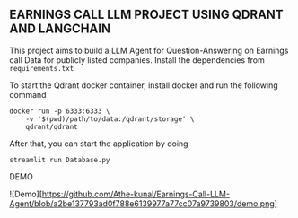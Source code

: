 ## EARNINGS CALL LLM PROJECT USING QDRANT AND LANGCHAIN

This project aims to build a LLM Agent for Question-Answering on Earnings call Data for publicly listed companies. Install the dependencies from `requirements.txt`


To start the Qdrant docker container, install docker and run the following command

```shell
docker run -p 6333:6333 \
    -v '$(pwd)/path/to/data:/qdrant/storage' \
    qdrant/qdrant
```

After that, you can start the application by doing

```
streamlit run Database.py
```

DEMO

![Demo][https://github.com/Athe-kunal/Earnings-Call-LLM-Agent/blob/a2be137793ad0f788e6139977a77cc07a9739803/demo.png]